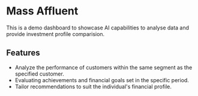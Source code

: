 # Mass Affluent
This is a demo dashboard to showcase AI capabilities to analyse data and provide investment profile comparision. 



## Features
- Analyze the performance of customers within the same segment as the specified customer.
- Evaluating achievements and financial goals set in the specific period.
- Tailor recommendations to suit the individual's financial profile.



